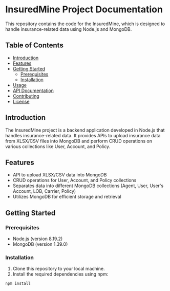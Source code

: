 # InsuredMine Project Documentation

This repository contains the code for the InsuredMine, which is designed to handle insurance-related data using Node.js and MongoDB.

## Table of Contents

- [Introduction](#introduction)
- [Features](#features)
- [Getting Started](#getting-started)
  - [Prerequisites](#prerequisites)
  - [Installation](#installation)
- [Usage](#usage)
- [API Documentation](#api-documentation)
- [Contributing](#contributing)
- [License](#license)

## Introduction

The InsuredMine project is a backend application developed in Node.js that handles insurance-related data. It provides APIs to upload insurance data from XLSX/CSV files into MongoDB and perform CRUD operations on various collections like User, Account, and Policy.

## Features

- API to upload XLSX/CSV data into MongoDB
- CRUD operations for User, Account, and Policy collections
- Separates data into different MongoDB collections (Agent, User, User's Account, LOB, Carrier, Policy)
- Utilizes MongoDB for efficient storage and retrieval

## Getting Started

### Prerequisites

- Node.js (version 8.19.2)
- MongoDB (version 1.39.0)

### Installation

1. Clone this repository to your local machine.
2. Install the required dependencies using npm:

```bash
npm install

